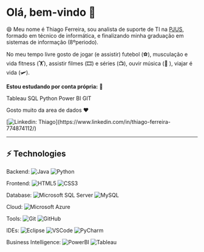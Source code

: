 # Olá, bem-vindo 👋

😄 Meu nome é Thiago Ferreira, sou analista de suporte de TI na [PJUS](https://www.pjus.com.br/), formado em técnico de informática, e finalizando minha graduação em sistemas de informação (8ºperiodo).

No meu tempo livre gosto de jogar (e assistir) futebol (⚽️), musculação e vida fitness (🏋️), assistir filmes (🎞️) e séries (📺), ouvir música (🎵 ), viajar é vida (🛩️).

**Estou estudando por conta própria:** 🔭

Tableau
SQL
Python
Power BI
GIT

Gosto muito da area de dados ❤️

[![Linkedin: Thiago](https://img.shields.io/badge/-Linkedin-blue?style=flat-square&logo=Linkedin&logoColor=white&link=[https://www.linkedin.com/in/thiago-ferreira-774874112/](https://www.linkedin.com/in/thiago-ferreira-774874112/))](https://www.linkedin.com/in/thiago-ferreira-774874112/)

____

## ⚡ Technologies

Backend: 
![Java](https://img.shields.io/badge/-Java-007396?style=flat-square&logo=java)
![Python](https://img.shields.io/badge/-Python-228B22?style=flat-square&logo=python)


Frontend:
![HTML5](https://img.shields.io/badge/-HTML5-E34F26?style=flat-square&logo=html5&logoColor=white)
![CSS3](https://img.shields.io/badge/-CSS3-1572B6?style=flat-square&logo=css3)

Database:
![Microsoft SQL Server](https://img.shields.io/badge/-SQL%20Server-CC2927?style=flat-square&logo=microsoft-sql-server&logoColor=white)
![MySQL](https://img.shields.io/badge/-MySQL-4479A1?style=flat-square&logo=mysql&logoColor=white)

Cloud:
![Microsoft Azure](https://img.shields.io/badge/Microsoft%20Azure-0089D6?style=flat-square&logo=microsoft-azure&logoColor=white)

Tools:
![Git](https://img.shields.io/badge/-Git-black?style=flat-square&logo=git)
![GitHub](https://img.shields.io/badge/-GitHub-181717?style=flat-square&logo=github)

IDEs:
![Eclipse](https://img.shields.io/badge/-Eclipse-2C2255?style=flat-square&logo=eclipse&logoColor=white)
![VSCode](https://img.shields.io/badge/-VSCode-007ACC?style=flat-square&logo=visual-studio-code&logoColor=white)
![PyCharm](https://img.shields.io/badge/-PyCharm-ADFF2F?style=flat-square&logo=PyCharm&logoColor=white)

Business Intelligence:
![PowerBI](https://img.shields.io/badge/-PowerBI-FFFF00?style=flat-square&logo=power-bi-code&logoColor=white)
![Tableau](https://img.shields.io/badge/-Tableau-99FF99?style=flat-square&logo=Tableau&logoColor=white)
<!--
**thiagooficial10/Thiagooficial10** is a ✨ _special_ ✨ repository because its `README.md` (this file) appears on your GitHub profile.

